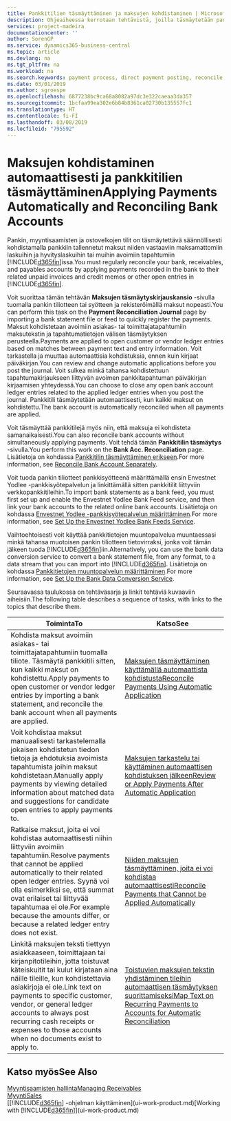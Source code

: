 ```yaml
---
title: Pankkitilien täsmäyttäminen ja maksujen kohdistaminen | Microsoft Docs
description: Ohjeaiheessa kerrotaan tehtävistä, joilla täsmäytetään pankki-, myyntisaamis- ja ostovelkatilit, kirjataan kassaanmaksut ja kassakulut sekä kohdistetaan maksut automaattisesti.
services: project-madeira
documentationcenter: ''
author: SorenGP
ms.service: dynamics365-business-central
ms.topic: article
ms.devlang: na
ms.tgt_pltfrm: na
ms.workload: na
ms.search.keywords: payment process, direct payment posting, reconcile payment, expenses, cash receipts
ms.date: 03/01/2019
ms.author: sgroespe
ms.openlocfilehash: 6877238bc9ca68a8082a97dc3e322caeaa3da357
ms.sourcegitcommit: 1bcfaa99ea302e6b84b8361ca02730b135557fc1
ms.translationtype: HT
ms.contentlocale: fi-FI
ms.lasthandoff: 03/08/2019
ms.locfileid: "795592"
---
```

# <a name="applying-payments-automatically-and-reconciling-bank-accounts"></a><span data-ttu-id="556f1-103">Maksujen kohdistaminen automaattisesti ja pankkitilien täsmäyttäminen</span><span class="sxs-lookup"><span data-stu-id="556f1-103">Applying Payments Automatically and Reconciling Bank Accounts</span></span>
<span data-ttu-id="556f1-104">Pankin, myyntisaamisten ja ostovelkojen tilit on täsmäytettävä säännöllisesti kohdistamalla pankkiin tallennetut maksut niiden vastaaviin maksamattomiin laskuihin ja hyvityslaskuihin tai muihin avoimiin tapahtumiin [!INCLUDE[d365fin](includes/d365fin_md.md)]issa.</span><span class="sxs-lookup"><span data-stu-id="556f1-104">You must regularly reconcile your bank, receivables, and payables accounts by applying payments recorded in the bank to their related unpaid invoices and credit memos or other open entries in [!INCLUDE[d365fin](includes/d365fin_md.md)].</span></span>  

<span data-ttu-id="556f1-105">Voit suorittaa tämän tehtävän **Maksujen täsmäytyskirjauskansio** -sivulla tuomalla pankin tiliotteen tai syötteen ja rekisteröimällä maksut nopeasti.</span><span class="sxs-lookup"><span data-stu-id="556f1-105">You can perform this task on the **Payment Reconciliation Journal** page by importing a bank statement file or feed to quickly register the payments.</span></span> <span data-ttu-id="556f1-106">Maksut kohdistetaan avoimiin asiakas- tai toimittajatapahtumiin maksutekstin ja tapahtumatietojen välisen täsmäytyksen perusteella.</span><span class="sxs-lookup"><span data-stu-id="556f1-106">Payments are applied to open customer or vendor ledger entries based on matches between payment text and entry information.</span></span> <span data-ttu-id="556f1-107">Voit tarkastella ja muuttaa automaattisia kohdistuksia, ennen kuin kirjaat päiväkirjan.</span><span class="sxs-lookup"><span data-stu-id="556f1-107">You can review and change automatic applications before you post the journal.</span></span> <span data-ttu-id="556f1-108">Voit sulkea minkä tahansa kohdistettuun tapahtumakirjaukseen liittyvän avoimen pankkitapahtuman päiväkirjan kirjaamisen yhteydessä.</span><span class="sxs-lookup"><span data-stu-id="556f1-108">You can choose to close any open bank account ledger entries related to the applied ledger entries when you post the journal.</span></span> <span data-ttu-id="556f1-109">Pankkitili täsmäytetään automaattisesti, kun kaikki maksut on kohdistettu.</span><span class="sxs-lookup"><span data-stu-id="556f1-109">The bank account is automatically reconciled when all payments are applied.</span></span>

<span data-ttu-id="556f1-110">Voit täsmäyttää pankkitilejä myös niin, että maksuja ei kohdisteta samanaikaisesti.</span><span class="sxs-lookup"><span data-stu-id="556f1-110">You can also reconcile bank accounts without simultaneously applying payments.</span></span> <span data-ttu-id="556f1-111">Voit tehdä tämän **Pankkitilin täsmäytys** -sivulla.</span><span class="sxs-lookup"><span data-stu-id="556f1-111">You perform this work on the **Bank Acc. Reconciliation** page.</span></span> <span data-ttu-id="556f1-112">Lisätietoja on kohdassa [Pankkitilin täsmäyttäminen erikseen](bank-how-reconcile-bank-accounts-separately.md).</span><span class="sxs-lookup"><span data-stu-id="556f1-112">For more information, see [Reconcile Bank Account Separately](bank-how-reconcile-bank-accounts-separately.md).</span></span>   

<span data-ttu-id="556f1-113">Voit tuoda pankin tiliotteet pankkisyötteenä määrittämällä ensin Envestnet Yodlee -pankkisyötepalvelun ja linkittämällä sitten pankkitilit liittyviin verkkopankkitileihin.</span><span class="sxs-lookup"><span data-stu-id="556f1-113">To import bank statements as a bank feed, you must first set up and enable the Envestnet Yodlee Bank Feed service, and then link your bank accounts to the related online bank accounts.</span></span> <span data-ttu-id="556f1-114">Lisätietoja on kohdassa [Envestnet Yodlee -pankkisyötepalvelun määrittäminen](bank-how-setup-bank-statement-service.md).</span><span class="sxs-lookup"><span data-stu-id="556f1-114">For more information, see [Set Up the Envestnet Yodlee Bank Feeds Service](bank-how-setup-bank-statement-service.md).</span></span>  

<span data-ttu-id="556f1-115">Vaihtoehtoisesti voit käyttää pankkitietojen muuntopalvelua muuntaessasi minkä tahansa muotoisen pankin tiliotteen tietovirraksi, jonka voit tämän jälkeen tuoda [!INCLUDE[d365fin](includes/d365fin_md.md)]iin.</span><span class="sxs-lookup"><span data-stu-id="556f1-115">Alternatively, you can use the bank data conversion service to convert a bank statement file, from any format, to a data stream that you can import into [!INCLUDE[d365fin](includes/d365fin_md.md)].</span></span> <span data-ttu-id="556f1-116">Lisätietoja on kohdassa [Pankkitietojen muuntopalvelun määrittäminen](bank-how-setup-bank-data-conversion-service.md).</span><span class="sxs-lookup"><span data-stu-id="556f1-116">For more information, see [Set Up the Bank Data Conversion Service](bank-how-setup-bank-data-conversion-service.md).</span></span>  

<span data-ttu-id="556f1-117">Seuraavassa taulukossa on tehtäväsarja ja linkit tehtäviä kuvaaviin aiheisiin.</span><span class="sxs-lookup"><span data-stu-id="556f1-117">The following table describes a sequence of tasks, with links to the topics that describe them.</span></span>  

| <span data-ttu-id="556f1-118">Toiminta</span><span class="sxs-lookup"><span data-stu-id="556f1-118">To</span></span> | <span data-ttu-id="556f1-119">Katso</span><span class="sxs-lookup"><span data-stu-id="556f1-119">See</span></span> |
| --- | --- |
| <span data-ttu-id="556f1-120">Kohdista maksut avoimiin asiakas- tai toimittajatapahtumiin tuomalla tiliote. Täsmäytä pankkitili sitten, kun kaikki maksut on kohdistettu.</span><span class="sxs-lookup"><span data-stu-id="556f1-120">Apply payments to open customer or vendor ledger entries by importing a bank statement, and reconcile the bank account when all payments are applied.</span></span> |[<span data-ttu-id="556f1-121">Maksujen täsmäyttäminen käyttämällä automaattista kohdistusta</span><span class="sxs-lookup"><span data-stu-id="556f1-121">Reconcile Payments Using Automatic Application</span></span>](receivables-how-reconcile-payments-auto-application.md) |
| <span data-ttu-id="556f1-122">Voit kohdistaa maksut manuaalisesti tarkastelemalla jokaisen kohdistetun tiedon tietoja ja ehdotuksia avoimista tapahtumista joihin maksut kohdistetaan.</span><span class="sxs-lookup"><span data-stu-id="556f1-122">Manually apply payments by viewing detailed information about matched data and suggestions for candidate open entries to apply payments to.</span></span> |[<span data-ttu-id="556f1-123">Maksujen tarkastelu tai käyttäminen automaattisen kohdistuksen jälkeen</span><span class="sxs-lookup"><span data-stu-id="556f1-123">Review or Apply Payments After Automatic Application</span></span>](receivables-how-review-apply-payments-auto-application.md) |
| <span data-ttu-id="556f1-124">Ratkaise maksut, joita ei voi kohdistaa automaattisesti niihin liittyviin avoimiin tapahtumiin.</span><span class="sxs-lookup"><span data-stu-id="556f1-124">Resolve payments that cannot be applied automatically to their related open ledger entries.</span></span> <span data-ttu-id="556f1-125">Syynä voi olla esimerkiksi se, että summat ovat erilaiset tai liittyvää tapahtumaa ei ole.</span><span class="sxs-lookup"><span data-stu-id="556f1-125">For example because the amounts differ, or because a related ledger entry does not exist.</span></span> |[<span data-ttu-id="556f1-126">Niiden maksujen täsmäyttäminen, joita ei voi kohdistaa automaattisesti</span><span class="sxs-lookup"><span data-stu-id="556f1-126">Reconcile Payments that Cannot be Applied Automatically</span></span>](receivables-how-reconcile-payments-cannot-apply-auto.md) |
| <span data-ttu-id="556f1-127">Linkitä maksujen teksti tiettyyn asiakkaaseen, toimittajaan tai kirjanpitotileihin, jotta toistuvat käteiskuitit tai kulut kirjataan aina näille tileille, kun kohdistettavia asiakirjoja ei ole.</span><span class="sxs-lookup"><span data-stu-id="556f1-127">Link text on payments to specific customer, vendor, or general ledger accounts to always post recurring cash receipts or expenses to those accounts when no documents exist to apply to.</span></span> |[<span data-ttu-id="556f1-128">Toistuvien maksujen tekstin yhdistäminen tileihin automaattisen täsmäytyksen suorittamiseksi</span><span class="sxs-lookup"><span data-stu-id="556f1-128">Map Text on Recurring Payments to Accounts for Automatic Reconciliation</span></span>](receivables-how-map-text-recurring-payments-accounts-auto-reconcilliation.md) |

## <a name="see-also"></a><span data-ttu-id="556f1-129">Katso myös</span><span class="sxs-lookup"><span data-stu-id="556f1-129">See Also</span></span>
[<span data-ttu-id="556f1-130">Myyntisaamisten hallinta</span><span class="sxs-lookup"><span data-stu-id="556f1-130">Managing Receivables</span></span>](receivables-manage-receivables.md)  
[<span data-ttu-id="556f1-131">Myynti</span><span class="sxs-lookup"><span data-stu-id="556f1-131">Sales</span></span>](sales-manage-sales.md)  
<span data-ttu-id="556f1-132">[[!INCLUDE[d365fin](includes/d365fin_md.md)] -ohjelman käyttäminen](ui-work-product.md)</span><span class="sxs-lookup"><span data-stu-id="556f1-132">[Working with [!INCLUDE[d365fin](includes/d365fin_md.md)]](ui-work-product.md)</span></span>
